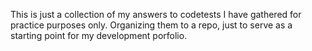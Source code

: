 This is just a collection of my answers to codetests I have gathered for practice purposes only. Organizing them to a repo, just to serve as a starting point for my development porfolio.
